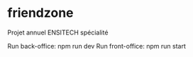 # friendzone
Projet annuel ENSITECH spécialité 

Run back-office: npm run dev
Run front-office: npm run start 
